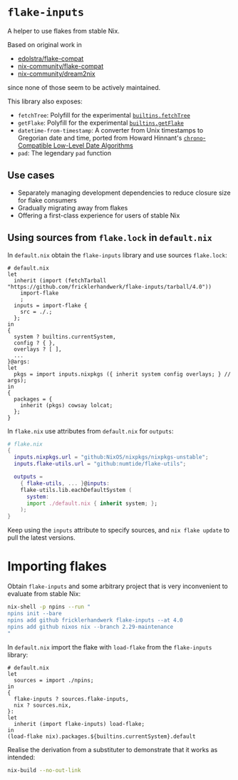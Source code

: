 # `flake-inputs`

A helper to use flakes from stable Nix.

Based on original work in

- [edolstra/flake-compat](https://github.com/edolstra/flake-compat)
- [nix-community/flake-compat](https://github.com/nix-community/flake-compat)
- [nix-community/dream2nix](https://github.com/nix-community/dream2nix/blob/main/dev-flake/flake-compat.nix)

since none of those seem to be actively maintained.

This library also exposes:
- `fetchTree`: Polyfill for the experimental [`builtins.fetchTree`](https://nix.dev/manual/nix/latest/language/builtins#builtins-fetchTree)
- `getFlake`: Polyfill for the experimental [`builtins.getFlake`](https://nix.dev/manual/nix/latest/language/builtins#builtins-getFlake)
- `datetime-from-timestamp`: A converter from Unix timestamps to Gregorian date and time, ported from Howard Hinnant's [`chrono`-Compatible Low-Level Date Algorithms](http://howardhinnant.github.io/date_algorithms.html)
- `pad`: The legendary `pad` function

## Use cases

- Separately managing development dependencies to reduce closure size for flake consumers
- Gradually migrating away from flakes
- Offering a first-class experience for users of stable Nix

## Using sources from `flake.lock` in `default.nix`

In `default.nix` obtain the `flake-inputs` library and use sources `flake.lock`:

```
# default.nix
let
  inherit (import (fetchTarball "https://github.com/fricklerhandwerk/flake-inputs/tarball/4.0"))
    import-flake
    ;
  inputs = import-flake {
    src = ./.;
  };
in
{
  system ? builtins.currentSystem,
  config ? { },
  overlays ? [ ],
  ...
}@args:
let
  pkgs = import inputs.nixpkgs ({ inherit system config overlays; } // args);
in
{
  packages = {
    inherit (pkgs) cowsay lolcat;
  };
}
```

In `flake.nix` use attributes from `default.nix` for `outputs`:

```nix
# flake.nix
{
  inputs.nixpkgs.url = "github:NixOS/nixpkgs/nixpkgs-unstable";
  inputs.flake-utils.url = "github:numtide/flake-utils";

  outputs =
    { flake-utils, ... }@inputs:
    flake-utils.lib.eachDefaultSystem (
      system:
      import ./default.nix { inherit system; };
    );
}
```

Keep using the `inputs` attribute to specify sources, and `nix flake update` to pull the latest versions.

# Importing flakes

Obtain `flake-inputs` and some arbitrary project that is very inconvenient to evaluate from stable Nix:

```bash
nix-shell -p npins --run "
npins init --bare
npins add github fricklerhandwerk flake-inputs --at 4.0
npins add github nixos nix --branch 2.29-maintenance
"
```

In `default.nix` import the flake with `load-flake` from the `flake-inputs` library:

```
# default.nix
let
  sources = import ./npins;
in
{
  flake-inputs ? sources.flake-inputs,
  nix ? sources.nix,
}:
let
  inherit (import flake-inputs) load-flake;
in
(load-flake nix).packages.${builtins.currentSystem}.default
```

Realise the derivation from a substituter to demonstrate that it works as intended:

```bash
nix-build --no-out-link
```
